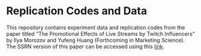 # Replication Codes and Data

This repository contains experiment data and replication codes from the paper titled "The Promotional Effects of Live Streams by Twitch Influencers" by Ilya Morozov and Yufeng Huang (Forthcoming in Marketing Science). The SSRN version of this paper can be accessed using this [link](https://papers.ssrn.com/sol3/papers.cfm?abstract_id=4065064).
